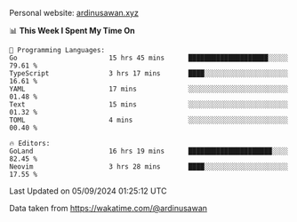 Personal website: [ardinusawan.xyz](https://ardinusawan.xyz)

<!--START_SECTION:waka-->
📊 **This Week I Spent My Time On** 

```text
💬 Programming Languages: 
Go                       15 hrs 45 mins      ████████████████████░░░░░   79.61 % 
TypeScript               3 hrs 17 mins       ████░░░░░░░░░░░░░░░░░░░░░   16.61 % 
YAML                     17 mins             ░░░░░░░░░░░░░░░░░░░░░░░░░   01.48 % 
Text                     15 mins             ░░░░░░░░░░░░░░░░░░░░░░░░░   01.32 % 
TOML                     4 mins              ░░░░░░░░░░░░░░░░░░░░░░░░░   00.40 % 

🔥 Editors: 
GoLand                   16 hrs 19 mins      █████████████████████░░░░   82.45 % 
Neovim                   3 hrs 28 mins       ████░░░░░░░░░░░░░░░░░░░░░   17.55 % 
```


 Last Updated on 05/09/2024 01:25:12 UTC
<!--END_SECTION:waka-->
Data taken from https://wakatime.com/@ardinusawan

